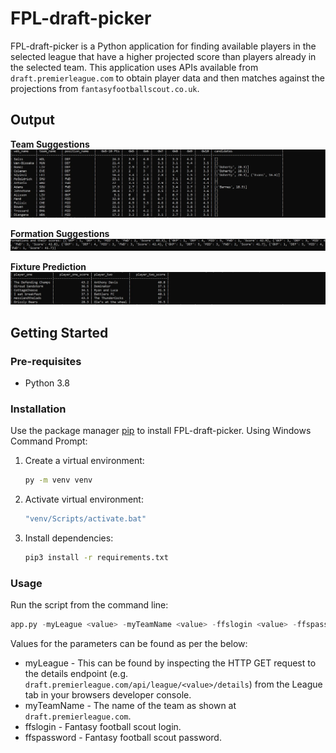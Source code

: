 # FPL-draft-picker

FPL-draft-picker is a Python application for finding available players in the selected league that have a higher 
projected score than players already in the selected team. This application uses APIs available from 
`draft.premierleague.com` to obtain player data and then matches against the projections from `fantasyfootballscout.co.uk`.

## Output

**Team Suggestions**
![figure2](res/player_suggestions.JPG)

**Formation Suggestions**
![figure3](res/formation_suggestions.JPG)

**Fixture Prediction**
![figure1](res/fixture_prediction.JPG)

## Getting Started

### Pre-requisites
* Python 3.8

### Installation
Use the package manager [pip](https://pip.pypa.io/en/stable/) to install FPL-draft-picker. Using Windows Command Prompt:

1. Create a virtual environment:
    ```bash
    py -m venv venv
    ```
2. Activate virtual environment:
    ```bash
    "venv/Scripts/activate.bat"
    ```
3. Install dependencies:
    ```bash
    pip3 install -r requirements.txt
    ```
   
### Usage
Run the script from the command line:

```python
app.py -myLeague <value> -myTeamName <value> -ffslogin <value> -ffspassword <value>
```
Values for the parameters can be found as per the below:
* myLeague - This can be found by inspecting the HTTP GET request to the details endpoint (e.g. `draft.premierleague.com/api/league/<value>/details`) from the League tab in your browsers developer console.
* myTeamName - The name of the team as shown at `draft.premierleague.com`.
* ffslogin - Fantasy football scout login.
* ffspassword - Fantasy football scout password.